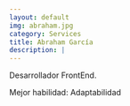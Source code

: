 ```yaml
---
layout: default
img: abraham.jpg
category: Services
title: Abraham García
description: |
---
```

Desarrollador FrontEnd.

Mejor habilidad: Adaptabilidad
